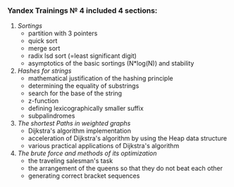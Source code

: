 ### Yandex Trainings № 4 included 4 sections:
1) *Sortings*
   - partition with 3 pointers
   - quick sort
   - merge sort
   - radix lsd sort (=least significant digit)
   - asymptotics of the basic sortings (N*log(N)) and stability
2) *Hashes for strings*
   - mathematical justification of the hashing principle
   - determining the equality of substrings
   - search for the base of the string
   - z-function
   - defining lexicographically smaller suffix 
   - subpalindromes
3) *The shortest Paths in weighted graphs*
   - Dijkstra's algorithm implementation 
   - acceleration of Dijkstra's algorithm by using the Heap data structure
   - various practical applications of Dijkstra's algorithm
4) *The brute force and methods of its optimization*
   - the traveling salesman's task 
   - the arrangement of the queens so that they do not beat each other
   - generating correct bracket sequences
     
